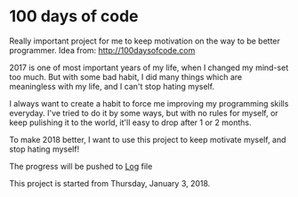 # 100 days of code
Really important project for me to keep motivation on the way to be better programmer. Idea from: http://100daysofcode.com

2017 is one of most important years of my life, when I changed my mind-set too much. But with some bad habit, I did many things which are meaningless with my life, and I can't stop hating myself.

I always want to create a habit to force me improving my programming skills everyday. I've tried to do it by some ways, but with no rules for myself, or keep pulishing it to the world, it'll easy to drop after 1 or 2 months.

To make 2018 better, I want to use this project to keep motivate myself, and stop hating myself!

The progress will be pushed to [Log](./log.md) file

This project is started from Thursday, January 3, 2018.
